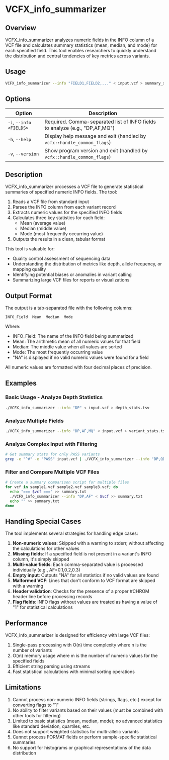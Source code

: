 # VCFX_info_summarizer

## Overview

VCFX_info_summarizer analyzes numeric fields in the INFO column of a VCF file and calculates summary statistics (mean, median, and mode) for each specified field. This tool enables researchers to quickly understand the distribution and central tendencies of key metrics across variants.

## Usage

```bash
VCFX_info_summarizer --info "FIELD1,FIELD2,..." < input.vcf > summary_stats.tsv
```

## Options

| Option | Description |
|--------|-------------|
| `-i`, `--info <FIELDS>` | Required. Comma-separated list of INFO fields to analyze (e.g., "DP,AF,MQ") |
| `-h`, `--help` | Display help message and exit (handled by `vcfx::handle_common_flags`) |
| `-v`, `--version` | Show program version and exit (handled by `vcfx::handle_common_flags`) |

## Description

VCFX_info_summarizer processes a VCF file to generate statistical summaries of specified numeric INFO fields. The tool:

1. Reads a VCF file from standard input
2. Parses the INFO column from each variant record
3. Extracts numeric values for the specified INFO fields
4. Calculates three key statistics for each field:
   - Mean (average value)
   - Median (middle value)
   - Mode (most frequently occurring value)
5. Outputs the results in a clean, tabular format

This tool is valuable for:
- Quality control assessment of sequencing data
- Understanding the distribution of metrics like depth, allele frequency, or mapping quality
- Identifying potential biases or anomalies in variant calling
- Summarizing large VCF files for reports or visualizations

## Output Format

The output is a tab-separated file with the following columns:

```
INFO_Field  Mean  Median  Mode
```

Where:
- INFO_Field: The name of the INFO field being summarized
- Mean: The arithmetic mean of all numeric values for that field
- Median: The middle value when all values are sorted
- Mode: The most frequently occurring value
- "NA" is displayed if no valid numeric values were found for a field

All numeric values are formatted with four decimal places of precision.

## Examples

### Basic Usage - Analyze Depth Statistics

```bash
./VCFX_info_summarizer --info "DP" < input.vcf > depth_stats.tsv
```

### Analyze Multiple Fields

```bash
./VCFX_info_summarizer --info "DP,AF,MQ" < input.vcf > variant_stats.tsv
```

### Analyze Complex Input with Filtering

```bash
# Get summary stats for only PASS variants
grep -e "^#" -e "PASS" input.vcf | ./VCFX_info_summarizer --info "DP,QD,FS" > pass_variant_stats.tsv
```

### Filter and Compare Multiple VCF Files

```bash
# Create a summary comparison script for multiple files
for vcf in sample1.vcf sample2.vcf sample3.vcf; do
  echo "=== $vcf ===" >> summary.txt
  ./VCFX_info_summarizer --info "DP,AF" < $vcf >> summary.txt
  echo "" >> summary.txt
done
```

## Handling Special Cases

The tool implements several strategies for handling edge cases:

1. **Non-numeric values**: Skipped with a warning to stderr, without affecting the calculations for other values
2. **Missing fields**: If a specified field is not present in a variant's INFO column, it's simply skipped
3. **Multi-value fields**: Each comma-separated value is processed individually (e.g., AF=0.1,0.2,0.3)
4. **Empty input**: Outputs "NA" for all statistics if no valid values are found
5. **Malformed VCF**: Lines that don't conform to VCF format are skipped with a warning
6. **Header validation**: Checks for the presence of a proper #CHROM header line before processing records
7. **Flag fields**: INFO flags without values are treated as having a value of "1" for statistical calculations

## Performance

VCFX_info_summarizer is designed for efficiency with large VCF files:

1. Single-pass processing with O(n) time complexity where n is the number of variants
2. O(m) memory usage where m is the number of numeric values for the specified fields
3. Efficient string parsing using streams
4. Fast statistical calculations with minimal sorting operations

## Limitations

1. Cannot process non-numeric INFO fields (strings, flags, etc.) except for converting flags to "1"
2. No ability to filter variants based on their values (must be combined with other tools for filtering)
3. Limited to basic statistics (mean, median, mode); no advanced statistics like standard deviation, quartiles, etc.
4. Does not support weighted statistics for multi-allelic variants
5. Cannot process FORMAT fields or perform sample-specific statistical summaries
6. No support for histograms or graphical representations of the data distribution 